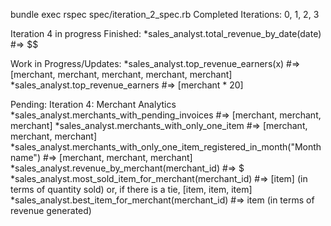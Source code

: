 bundle exec rspec spec/iteration_2_spec.rb
Completed Iterations: 0, 1, 2, 3

Iteration 4 in progress
Finished:
*sales_analyst.total_revenue_by_date(date) #=> $$

Work in Progress/Updates:
*sales_analyst.top_revenue_earners(x) #=> [merchant, merchant, merchant, merchant, merchant]
*sales_analyst.top_revenue_earners #=> [merchant * 20]

Pending:
Iteration 4: Merchant Analytics
*sales_analyst.merchants_with_pending_invoices #=> [merchant, merchant, merchant]
*sales_analyst.merchants_with_only_one_item #=> [merchant, merchant, merchant]
*sales_analyst.merchants_with_only_one_item_registered_in_month("Month name") #=> [merchant, merchant, merchant]
*sales_analyst.revenue_by_merchant(merchant_id) #=> $
*sales_analyst.most_sold_item_for_merchant(merchant_id) #=> [item] (in terms of quantity sold) or, if there is a tie, [item, item, item]
*sales_analyst.best_item_for_merchant(merchant_id) #=> item (in terms of revenue generated)
